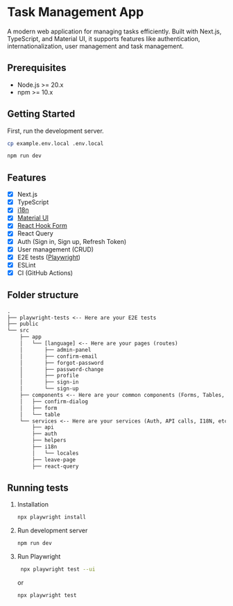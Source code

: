 # Task Management App

A modern web application for managing tasks efficiently. Built with Next.js, TypeScript, and Material UI, it supports features like authentication, internationalization, user management and task management.

## Prerequisites

- Node.js >= 20.x
- npm >= 10.x

## Getting Started

First, run the development server.

```bash
cp example.env.local .env.local

npm run dev
```

## Features

- [x] Next.js
- [x] TypeScript
- [x] [i18n](https://react.i18next.com/)
- [x] [Material UI](https://mui.com/)
- [x] [React Hook Form](https://react-hook-form.com/)
- [x] React Query
- [x] Auth (Sign in, Sign up, Refresh Token)
- [x] User management (CRUD)
- [x] E2E tests ([Playwright](https://playwright.dev/))
- [x] ESLint
- [x] CI (GitHub Actions)

## Folder structure

```txt
.
├── playwright-tests <-- Here are your E2E tests
├── public
└── src
    ├── app
    │   └── [language] <-- Here are your pages (routes)
    │       ├── admin-panel
    │       ├── confirm-email
    │       ├── forgot-password
    │       ├── password-change
    │       ├── profile
    │       ├── sign-in
    │       └── sign-up
    ├── components <-- Here are your common components (Forms, Tables, etc.)
    │   ├── confirm-dialog
    │   ├── form
    │   └── table
    └── services <-- Here are your services (Auth, API calls, I18N, etc.)
        ├── api
        ├── auth
        ├── helpers
        ├── i18n
        │   └── locales
        ├── leave-page
        ├── react-query
```

## Running tests

1. Installation

   ```bash
   npx playwright install
   ```

2. Run development server

   ```bash
   npm run dev
   ```

3. Run Playwright

   ```bash
    npx playwright test --ui
   ```

   or

   ```bash
   npx playwright test
   ```
